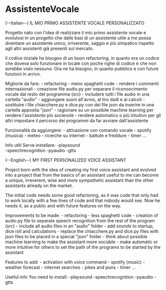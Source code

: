 # AssistenteVocale
(--Italian--)
 IL MIO PRIMO ASSISTENTE VOCALE PERSONALIZZATO

 Progetto nato con l'idea di realizzare il mio primo assistente vocale e evolutosi in un progetto che dalle basi di un assistente utile a me possa diventare un assistente unico, irriverente, saggio e più simpatico rispetto agli altri assistenti già presenti sul mercato.

 Il codice iniziale ha bisogno di un buon refactoring, in quanto era un codice che doveva solo funzionare in locale con poche righe di codice e che non avrebbe visto nessuno. Ora ne ha bisogno, in quanto pubblico e con future funzioni in arrivo.

 Migliorie da fare:
    - refactoring
    - meno spaghetti code
    - rendere i commenti internazionali
    - creazione file audio.py per separare il riconoscimento vocale dal resto del programma (src)
    - includere tutti i file audio in una cartella "audio"
    - aggiungere suoni all'avvio, al tiro dadi e ai calcoli
    - sostituire i file chiacchere.py e dice.py con dei file json da inserire in una cartella apposita "json"
    - ragionare su un possibile machine learning per rendere l'assistente più socievole
    - rendere automatico o più intuitivo per gli altri impostare il percorso dei programmi da far avviare dall'assistente


 Funzionalità da aggiungere:
    - attivazione con comando vocale
    - spotify (musica)
    - meteo
    - ricerche su internet
    - battute e freddure
    - timer
    ...

 Info utili
    Serve installare:
        -playsound                
        -speechrecognition
        -pyaudio 
        -gtts

(--English--)
MY FIRST PERSONALIZED VOICE ASSISTANT

 Project born with the idea of ​​creating my first voice assistant and evolved into a project that from the basics of an assistant useful to me can become a unique, irreverent, wise and more sympathetic assistant than the other assistants already on the market.

 The initial code needs some good refactoring, as it was code that only had to work locally with a few lines of code and that nobody would see. Now he needs it, as a public and with future features on the way.

 Improvements to be made:
    - refactoring
    - less spaghetti code
    - creation of audio.py file to separate speech recognition from the rest of the program (src)
    - include all audio files in an "audio" folder
    - add sounds to startup, dice roll and calculations
    - replace the chiacchere.py and dice.py files with json files to be placed in a special "json" folder
    - think about possible machine learning to make the assistant more sociable
    - make automatic or more intuitive for others to set the path of the programs to be started by the assistant


 Features to add:
    - activation with voice command
    - spotify (music)
    - weather forecast
    - internet searches
    - jokes and puns
    - timer
    ...

 Useful info
    You need to install:
        -playsound
        -speechrecognition
        -pyaudio
        -gtts